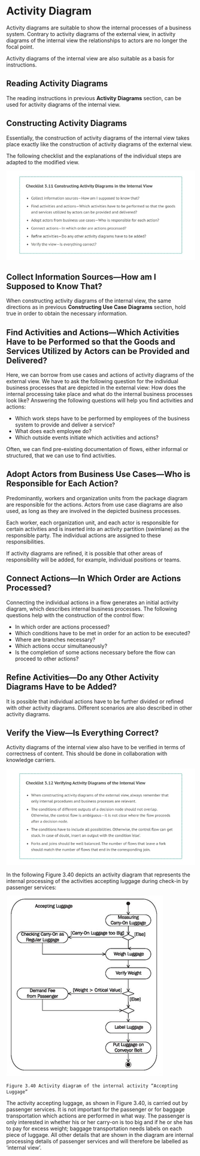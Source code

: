 # Activity Diagram

Activity diagrams are suitable to show the internal processes of a business system. Contrary to activity diagrams of the external view, in activity diagrams of the internal view the relationships to actors are no longer the focal point.

Activity diagrams of the internal view are also suitable as a basis for instructions.

## Reading Activity Diagrams

The reading instructions in previous <b>Activity Diagrams</b> section, can be used for activity diagrams of the internal view.

## Constructing Activity Diagrams

Essentially, the construction of activity diagrams of the internal view takes place exactly like the construction of activity diagrams of the external view.

The following checklist and the explanations of the individual steps are adapted to the modified view.

![Scene_1](images/Scene_1.jpg)

## Collect Information Sources—How am I Supposed to Know That?

When constructing activity diagrams of the internal view, the same directions as in previous <b>Constructing Use Case Diagrams</b> section, hold true in order to obtain the necessary information.

## Find Activities and Actions—Which Activities Have to be Performed so that the Goods and Services Utilized by Actors can be Provided and Delivered?

Here, we can borrow from use cases and actions of activity diagrams of the external view. We have to ask the following question for the individual business processes that are depicted in the external view: How does the internal processing take place and what do the internal business processes look like? Answering the following questions will help you find activities and actions:

 * Which work steps have to be performed by employees of the business system to provide and deliver a service?
 * What does each employee do?
 * Which outside events initiate which activities and actions?
 
Often, we can find pre-existing documentation of flows, either informal or structured, that we can use to find activities.

## Adopt Actors from Business Use Cases—Who is Responsible for Each Action?

Predominantly, workers and organization units from the package diagram are responsible for the actions. Actors from use case diagrams are also used, as long as they are involved in the depicted business processes.

Each worker, each organization unit, and each actor is responsible for certain activities and is inserted into an activity partition (swimlane) as the responsible party. The individual actions are assigned to these responsibilities.

If activity diagrams are refined, it is possible that other areas of responsibility will be added, for example, individual positions or teams.

## Connect Actions—In Which Order are Actions Processed?

Connecting the individual actions in a flow generates an initial activity diagram, which describes internal business processes. The following questions help with the construction of the control flow:

* In which order are actions processed?
* Which conditions have to be met in order for an action to be executed?
* Where are branches necessary?
* Which actions occur simultaneously?
* Is the completion of some actions necessary before the flow can proceed to other actions?

## Refine Activities—Do any Other Activity Diagrams Have to be Added?

It is possible that individual actions have to be further divided or refined with other activity diagrams. Different scenarios are also described in other activity diagrams.

## Verify the View—Is Everything Correct?

Activity diagrams of the internal view also have to be verified in terms of correctness of content. This should be done in collaboration with knowledge carriers.

![Scene_2](images/Scene_2.jpg)

In the following Figure 3.40 depicts an activity diagram that represents the internal processing of the activities accepting luggage during check-in by passenger services:

![Accepting_Luggage](images/Accepting_Luggage.jpg)

	Figure 3.40 Activity diagram of the internal activity “Accepting Luggage”
	
The activity accepting luggage, as shown in Figure 3.40, is carried out by passenger services. It is not important for the passenger or for baggage transportation which actions are performed in what way. The passenger is only interested in whether his or her carry-on is too big and if he or she has to pay for excess weight; baggage transportation needs labels on each piece of luggage. All other details that are shown in the diagram are internal processing details of passenger services and will therefore be labelled as ‘internal view’.

